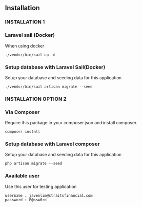 ## Installation


### INSTALLATION 1
###  Laravel sail (Docker)
When using docker

    ./vendor/bin/sail up -d

### Setup database with Laravel Sail(Docker)
Setup your database and seeding data for this application

    ./vendor/bin/sail artisan migrate --seed


### INSTALLATION OPTION 2 

### Via Composer
Require this package in your composer.json and install composer.

    composer install
  

### Setup database with Laravel composer
Setup your database and seeding data for this application

    php artisan migrate --seed


### Available user
Use this user for testing application

    username : javenlim@straitsfinancial.com
    password : P@ssw0rd
